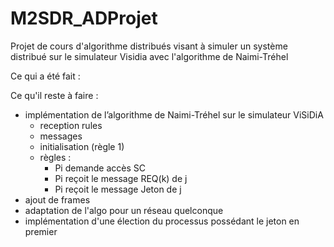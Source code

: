 # M2SDR_ADProjet
Projet de cours d'algorithme distribués visant à simuler un système distribué sur le simulateur Visidia avec l'algorithme de Naimi-Tréhel


Ce qui a été fait : 


Ce qu'il reste à faire : 
- implémentation de l’algorithme de Naimi-Tréhel sur le simulateur ViSiDiA
	- reception rules
	- messages
	- initialisation (règle 1)
	- règles :
		- Pi demande accès SC
		- Pi reçoit le message REQ(k) de j
		- Pi reçoit le message Jeton de j
- ajout de frames 
- adaptation de l'algo pour un réseau quelconque
- implémentation d'une élection du processus possédant le jeton en premier


